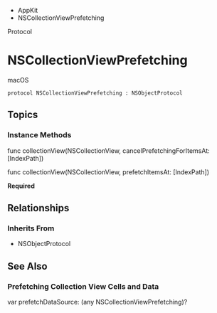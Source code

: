 

- AppKit
-  NSCollectionViewPrefetching 

Protocol

# NSCollectionViewPrefetching

macOS

``` source
protocol NSCollectionViewPrefetching : NSObjectProtocol
```

## Topics

### Instance Methods

func collectionView(NSCollectionView, cancelPrefetchingForItemsAt: [IndexPath])

func collectionView(NSCollectionView, prefetchItemsAt: [IndexPath])

**Required**

## Relationships

### Inherits From

- NSObjectProtocol

## See Also

### Prefetching Collection View Cells and Data

var prefetchDataSource: (any NSCollectionViewPrefetching)?

